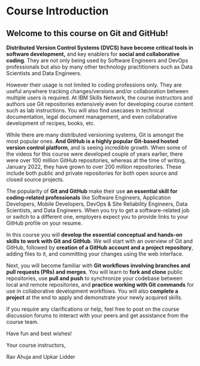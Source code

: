 # Course Introduction
## W​elcome to this course on Git and GitHub!
**D​istributed Version Control Systems (DVCS) have become critical tools in software development,** and key enablers for **social and collaborative coding**. They are not only being used by Software Engineers and DevOps professionals but also by many other technology practitioners such as Data Scientists and Data Engineers.

However their usage is not limited to coding professions only. They are useful anywhere tracking changes/versions and/or collaboration between multiple users is required. At IBM Skills Network, the course instructors and authors use Git repositories extensively even for developing course content such as lab instructions. You will also find usecases in technical documentation, legal document management, and even collaborative development of recipes, books, etc.

While there are many distributed versioning systems,  Git is amongst the most popular ones. **And GitHub is a highly popular Git-based hosted version control platform**, and is seeing incredible growth.  When some of the videos for this course were developed couple of years earlier, there were over 100 million GitHub repositories, whereas at the time of writing, January 2022, they have grown to over 200 million repositories. These include both public and private repositories for both open source and closed source projects.

The popularity of **Git and GitHub** make their use **an essential skill for coding-related professionals** like Software Engineers, Application Developers, Mobile Developers, DevOps & Site Reliability Engineers,  Data Scientists, and Data Engineers. W​hen you try to get a software-related job or switch to a different one,  employers expect you to provide links to your GitHub profile on your resume.

I​n this course you will **develop the essential conceptual and hands-on skills to work with Git and GitHub**. We will start with an overview of Git and GitHub, followed by **creation of a GitHub account and a project repository**, adding files to it, and committing your changes using the web interface.

Next, you will become familiar with **Git workflows involving branches and pull requests (PRs) and merges**. You will learn to **fork and clone** public repositories, use **pull and push** to synchronize your codebase between local and remote repositories, and **practice working with Git commands** for use in collaborative development workflows. Y​ou will also **complete a project** at the end to apply and demonstrate your newly acquired skills.

I​f you require any clarifications or help, feel free to post on the course discussion forums to interact with your peers and get assistance from the course team.

H​ave fun and best wishes!

Y​our course instructors,

Rav Ahuja and Upkar Lidder
